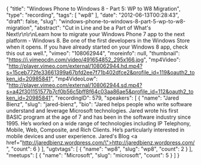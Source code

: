 {
  "title": "Windows Phone to Windows 8 - Part 5: WP to W8 Migration",
  "type": "recording",
  "tags": [
    "wp8"
  ],
  "date": "2012-06-13T00:28:43",
  "draft": false,
  "slug": "windows-phone-to-windows-8-part-5-wp-to-w8-migration",
  "abstract": "Cut in Line and be a Part of What's Next\r\n\r\nLearn how to migrate your Windows Phone 7 app to the next platform - Windows 8. Be one of the first developers in the Windows Store when it opens. If you have already started on your Windows 8 app, check this out as well.",
  "vimeo": "108062944",
  "moreinfo": null,
  "thumbnail": "https://i.vimeocdn.com/video/491654852_295x166.jpg",
  "mp4Video": "http://player.vimeo.com/external/108062944.hd.mp4?s=15ceb772fe33661399a67bfd2ee7f71b402dfce2&profile_id=119&oauth2_token_id=20985841",
  "mp4VideoLow": "http://player.vimeo.com/external/108062944.sd.mp4?s=a42f301151577b7cf0b56c5bff8f64c03aa86ae5&profile_id=112&oauth2_token_id=20985841",
  "recordingID": 579,
  "speakers": [
    {
      "name": "Jared Bienz",
      "slug": "jared-bienz",
      "bio": "Jared helps people who write software understand and leverage Microsoft technologies. Jared wrote his first BASIC program at the age of 7 and has been in the software industry since 1995. He’s worked on a wide range of technologies including IP Telephony, Mobile, Web, Composite, and Rich Clients. He’s particularly interested in mobile devices and user experience. Jared's Blog <a href=\"http://jaredbienz.wordpress.com/\">http://jaredbienz.wordpress.com/</a>",
      "count": 6
    }
  ],
  "ugtvtags": [
    {
      "name": "wp8",
      "slug": "wp8",
      "count": 2
    }
  ],
  "meetups": [
    {
      "name": "Microsoft",
      "slug": "microsoft",
      "count": 5
    }
  ]
}